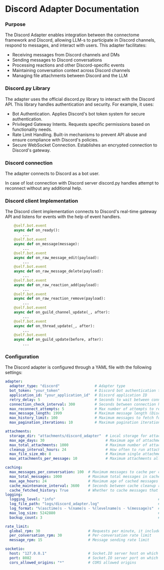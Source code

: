 # Discord Adapter Documentation

### Purpose

The Discord Adapter enables integration between the connectome framework and Discord, allowing LLM-s to participate in Discord channels, respond to messages, and interact with users. This adapter facilitates:
* Receiving messages from Discord channels and DMs
* Sending messages to Discord conversations
* Processing reactions and other Discord-specific events
* Maintaining conversation context across Discord channels
* Managing file attachments between Discord and the LLM

### Discord.py Library

The adapter uses the official discord.py library to interact with the Discord API. This library handles authentication and security. For example, it uses:
* Bot Authentication. Applies Discord's bot token system for secure authentication.
* Privileged Gateway Intents. Requests specific permissions based on functionality needs.
* Rate Limit Handling. Built-in mechanisms to prevent API abuse and ensure compliance with Discord's policies.
* Secure WebSocket Connection. Establishes an encrypted connection to Discord's gateway.

### Discord connection

The adapter connects to Discord as a bot user.

In case of lost connection with Discord server discord.py handles attempt to reconnect without any additional help.

### Discord client Implementation

The Discord client implementation connects to Discord's real-time gateway API and listens for events with the help of event handlers.
```python
    @self.bot.event
    async def on_ready():
        ...
    @self.bot.event
    async def on_message(message):
        ...
    @self.bot.event
    async def on_raw_message_edit(payload):
        ...
    @self.bot.event
    async def on_raw_message_delete(payload):
        ...
    @self.bot.event
    async def on_raw_reaction_add(payload):
        ...
    @self.bot.event
    async def on_raw_reaction_remove(payload):
        ...
    @self.bot.event
    async def on_guild_channel_update(_, after):
        ...
    @self.bot.event
    async def on_thread_update(_, after):
        ...
    @self.bot.event
    async def on_guild_update(before, after):
        ...
```

### Configuration

The Discord adapter is configured through a YAML file with the following settings:
```yaml
adapter:
  adapter_type: "discord"                # Adapter type
  bot_token: "your_token"                # Discord bot authentication token
  application_id: "your_application_id"  # Discord application ID
  retry_delay: 5                         # Seconds to wait between connection attempts
  connection_check_interval: 300         # Seconds between connection health checks
  max_reconnect_attempts: 5              # Max number of attempts to reconnect if connection lost
  max_message_length: 1999               # Maximum message length (Discord limit: 2000)
  max_history_limit: 100                 # Maximum messages to fetch for history
  max_pagination_iterations: 10          # Maximum pagination iterations for history fetching

attachments:
  storage_dir: "attachments/discord_adapter"  # Local storage for attachments
  max_age_days: 30                            # Maximum age of attachments before cleanup
  max_total_attachments: 1000                 # Maximum number of attachments to store at once
  cleanup_interval_hours: 24                  # How often to run attachment cleanup
  max_file_size_mb: 8                         # Maximum single attachment size in MB
  max_attachments_per_message: 10             # Maximum attachments allowed per message

caching:
  max_messages_per_conversation: 100  # Maximum messages to cache per conversation
  max_total_messages: 1000            # Maximum total messages in cache at once
  max_age_hours: 24                   # Maximum age of cached messages
  cache_maintenance_interval: 3600    # Seconds between cache cleanup runs
  cache_fetched_history: True         # Whether to cache messages that are fetched as history
logging:
  logging_level: "info"                                               # DEBUG, INFO, WARNING, ERROR, CRITICAL
  log_file_path: "logs/discord_adapter.log"                           # Log file location
  log_format: "%(asctime)s - %(name)s - %(levelname)s - %(message)s"  # Log format
  max_log_size: 5242880                                               # Maximum log file size in bytes
  backup_count: 3                                                     # Number of log file backups to keep

rate_limit:
  global_rpm: 30                      # Requests per minute, it includes ALL requests to Discord
  per_conversation_rpm: 30            # Per-conversation rate limit
  message_rpm: 15                     # Message sending rate limit

socketio:
  host: "127.0.0.1"                   # Socket.IO server host on which the adapter is running
  port: 8082                          # Socket.IO server port on which the adapter is running
  cors_allowed_origins: "*"           # CORS allowed origins
```
